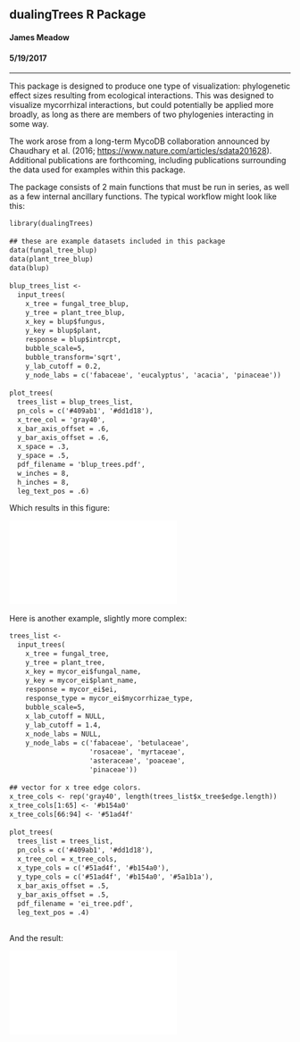 ## dualingTrees R Package

#### James Meadow

#### 5/19/2017


-----------

This package is designed to produce one type of visualization: phylogenetic effect sizes resulting from ecological interactions. This was designed to visualize mycorrhizal interactions, but could potentially be applied more broadly, as long as there are members of two phylogenies interacting in some way. 

The work arose from a long-term MycoDB collaboration announced by Chaudhary et al. (2016; https://www.nature.com/articles/sdata201628). Additional publications are forthcoming, including publications surrounding the data used for examples within this package. 

The package consists of 2 main functions that must be run in series, as well as a few internal ancillary functions. The typical workflow might look like this: 

```
library(dualingTrees)

## these are example datasets included in this package
data(fungal_tree_blup)
data(plant_tree_blup)
data(blup)

blup_trees_list <- 
  input_trees(
    x_tree = fungal_tree_blup,
    y_tree = plant_tree_blup,
    x_key = blup$fungus,
    y_key = blup$plant,
    response = blup$intrcpt,
    bubble_scale=5, 
    bubble_transform='sqrt', 
    y_lab_cutoff = 0.2,
    y_node_labs = c('fabaceae', 'eucalyptus', 'acacia', 'pinaceae'))
    
plot_trees(
  trees_list = blup_trees_list,
  pn_cols = c('#409ab1', '#dd1d18'),
  x_tree_col = 'gray40',
  x_bar_axis_offset = .6, 
  y_bar_axis_offset = .6, 
  x_space = .3, 
  y_space = .5, 
  pdf_filename = 'blup_trees.pdf', 
  w_inches = 8, 
  h_inches = 8, 
  leg_text_pos = .6)

```

Which results in this figure: 

![](examples/blup_trees.pdf)


Here is another example, slightly more complex: 


```
trees_list <- 
  input_trees(
    x_tree = fungal_tree,
    y_tree = plant_tree,
    x_key = mycor_ei$fungal_name,
    y_key = mycor_ei$plant_name,
    response = mycor_ei$ei,
    response_type = mycor_ei$mycorrhizae_type,
    bubble_scale=5, 
    x_lab_cutoff = NULL,
    y_lab_cutoff = 1.4,
    x_node_labs = NULL,   
    y_node_labs = c('fabaceae', 'betulaceae', 
                    'rosaceae', 'myrtaceae', 
                    'asteraceae', 'poaceae', 
                    'pinaceae'))
    
## vector for x tree edge colors.
x_tree_cols <- rep('gray40', length(trees_list$x_tree$edge.length))
x_tree_cols[1:65] <- '#b154a0'
x_tree_cols[66:94] <- '#51ad4f'

plot_trees(
  trees_list = trees_list,
  pn_cols = c('#409ab1', '#dd1d18'),
  x_tree_col = x_tree_cols,
  x_type_cols = c('#51ad4f', '#b154a0'),
  y_type_cols = c('#51ad4f', '#b154a0', '#5a1b1a'),
  x_bar_axis_offset = .5, 
  y_bar_axis_offset = .5, 
  pdf_filename = 'ei_tree.pdf', 
  leg_text_pos = .4)
  
```

And the result: 

![](examples/ei_tree.pdf)



